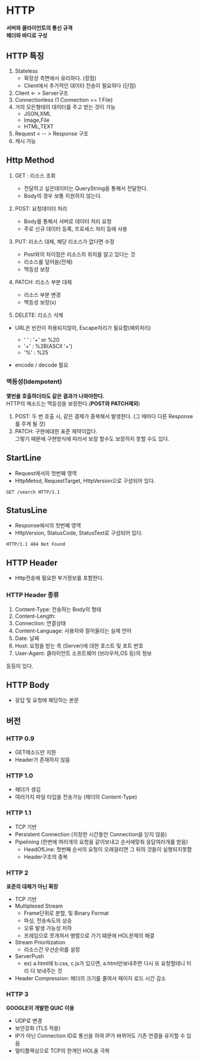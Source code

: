 # HTTP
**서버와 클라이언트의 통신 규격**<br>
**헤더와 바디로 구성**

## HTTP 특징
1. Stateless
    - 확장성 측면에서 유리하다. (장점)
    - Client에서 추가적인 데이터 전송이 필요하다 (단점)
2. Client <- > Server구조 
3. Connectionless (1 Connection == 1 File)
4. 거의 모든형태의 데이터를 주고 받는 것이 가능
    - JSON,XML
    - Image,File
    - HTML,TEXT
5. Request <  -- > Response 구조
6. 캐시 가능 


## Http Method
1. GET : 리소스 조회<br>
    - 전달하고 싶은데이터는 QueryString을 통해서 전달한다.
    - Body의 경우 보통 지원하지 않는다. 
  
2. POST: 요청데이터 처리
    - Body를 통해서 서버로 데이터 처리 요청
    - 주로 신규 데이터 등록, 프로세스 처리 등에 사용
3. PUT: 리소스 대체, 해당 리소스가 없다면 수정 
    - Post와의 차이점은 리소스의 위치를 알고 있다는 것
    - 리소스를 덮어씀(전체)
    - 멱등성 보장
4. PATCH: 리소스 부분 대체
    - 리소스 부분 변경 
    - 멱등성 보장(x)
5. DELETE: 리소스 삭제

- URL은 빈칸이 허용되지않아, Escape처리가 필요함(예외처리)
  - ' ' : '+' or %20
  - '+' : %2B(ASCII '+')
  - '%' : %25
    
- encode / decode 필요

### 멱등성(Idempotent)
**몇번을 호출하더라도 같은 결과가 나와야한다.**<br>
HTTP의 메소드는 멱등성을 보장한다.(**POST와 PATCH제외**)

1. POST: 두 번 호출 시, 같은 결제가 중복해서 발생한다. (그 때마다 다른 Response를 주게 될 것)
2. PATCH: 구현에대한 표준 제약이없다.<br>그렇기 때문에 구현방식에 따라서 보장 할수도 보장하지 못할 수도 있다.

## StartLine
- Request에서의 첫번째 영역
- HttpMetod, RequestTarget, HttpVersion으로 구성되어 있다.
```text
GET /search HTTP/1.1
```
## StatusLine
- Response에서의 첫번째 영역
- HttpVersion, StatusCode, StatusText로 구성되어 있다.
```text
HTTP/1.1 404 Not Found
```

## HTTP Header 
- Http전송에 필요한 부가정보를 포함한다.
### HTTP Header 종류
1. Content-Type: 전송하는 Body의 형태
2. Content-Length: 
3. Connection: 연결상태 
4. Content-Language: 사용자와 잘어울리는 실제 언어
5. Date: 날짜
6. Host: 요청을 받는 측 (Server)에 대한 호스트 및 포트 번호
7. User-Agent: 클라이언트 소프트웨어 (브라우저,OS 등)의 정보<br>


등등이 있다.

## HTTP  Body
- 응답 및 요청에 해당하는 본문 

## 버전
### HTTP 0.9
- GET메소드만 지원
- Header가 존재하지 않음

### HTTP 1.0
- 헤더가 생김
- 여러가지 파일 타입을 전송가능 (헤더의 Content-Type)

### HTTP 1.1
- TCP 기반
- Persistent Connection (지정한 시간동안 Connection을 닫지 않음)
- Pipelining (한번에 여러개의 요청을 같이보내고 순서에맞춰 응답여러개를 받음)
  - HeadOfLine: 첫번째 순서의 요청이 오래걸리면 그 뒤의 것들이 실행되지못함
  - Header구조의 중복

### HTTP 2
**표준의 대체가 아닌 확장**
- TCP 기반
- Multiplexed Stream
  - Frame단위로 분할, 및 Binary Format
  - 파싱, 전송속도의 상승
  - 오류 발생 가능성 저하
  - 프레임으로 쪼개져서 병렬으로 가기 떄문에 HOL문제의 해결
- Stream Prioritization
  - 리소스간 우선순위를 설정
- ServerPush
  - ex) a.html에 b.css, c.js가 있으면, a.html만보내주면 다시 또 요청할테니 미리 다 보내주는 것 
- Header Compression: 헤더의 크기를 줄여서 페이지 로드 시간 감소

### HTTP 3
**GOOGLE이 개발한 QUIC 이용**

- UDP로 변경
- 보안강화 (TLS 적용)
- IP가 아닌 Connection ID로 통신을 하여 IP가 바뀌어도 기존 연결을 유지할 수 있음
- 멀티플렉싱으로 TCP의 한계인 HOL을 극복
